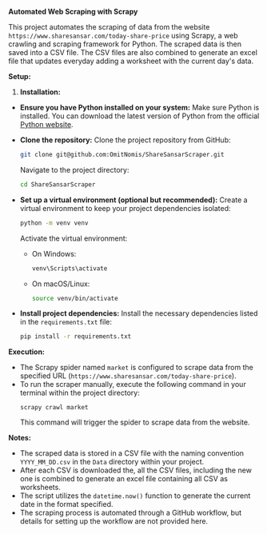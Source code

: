 **Automated Web Scraping with Scrapy**

This project automates the scraping of data from the website `https://www.sharesansar.com/today-share-price` using Scrapy, a web crawling and scraping framework for Python. The scraped data is then saved into a CSV file. The CSV files are also combined to generate an excel file that updates everyday adding a worksheet with the current day's data.

**Setup:**

1. **Installation:**

- **Ensure you have Python installed on your system:**
  Make sure Python is installed. You can download the latest version of Python from the official [Python website](https://www.python.org/downloads/).

- **Clone the repository:**
  Clone the project repository from GitHub:

  ```bash
  git clone git@github.com:OmitNomis/ShareSansarScraper.git
  ```

  Navigate to the project directory:

  ```bash
  cd ShareSansarScraper
  ```

- **Set up a virtual environment (optional but recommended):**
  Create a virtual environment to keep your project dependencies isolated:

  ```bash
  python -m venv venv
  ```

  Activate the virtual environment:

  - On Windows:
    ```bash
    venv\Scripts\activate
    ```
  - On macOS/Linux:
    ```bash
    source venv/bin/activate
    ```

- **Install project dependencies:**
  Install the necessary dependencies listed in the `requirements.txt` file:

  ```bash
  pip install -r requirements.txt
  ```

**Execution:**

- The Scrapy spider named `market` is configured to scrape data from the specified URL (`https://www.sharesansar.com/today-share-price`).
- To run the scraper manually, execute the following command in your terminal within the project directory:
  ```
  scrapy crawl market
  ```
  This command will trigger the spider to scrape data from the website.

**Notes:**

- The scraped data is stored in a CSV file with the naming convention `YYYY_MM_DD.csv` in the `Data` directory within your project.
- After each CSV is downloaded the, all the CSV files, including the new one is combined to generate an excel file containing all CSV as worksheets.
- The script utilizes the `datetime.now()` function to generate the current date in the format specified.
- The scraping process is automated through a GitHub workflow, but details for setting up the workflow are not provided here.
